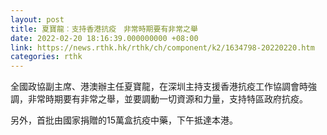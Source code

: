 ```yaml
---
layout: post
title: 夏寶龍︰支持香港抗疫　非常時期要有非常之舉
date: 2022-02-20 18:16:39.000000000 +08:00
link: https://news.rthk.hk/rthk/ch/component/k2/1634798-20220220.htm
categories: rthk
---
```


全國政協副主席、港澳辦主任夏寶龍，在深圳主持支援香港抗疫工作協調會時強調，非常時期要有非常之舉，並要調動一切資源和力量，支持特區政府抗疫。

另外，首批由國家捐贈的15萬盒抗疫中藥，下午抵達本港。
